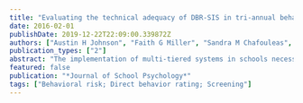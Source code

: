 ```yaml
---
title: "Evaluating the technical adequacy of DBR-SIS in tri-annual behavioral screening: A multisite investigation"
date: 2016-02-01
publishDate: 2019-12-22T22:09:00.339872Z
authors: ["Austin H Johnson", "Faith G Miller", "Sandra M Chafouleas", "Megan E Welsh", "T Chris Riley-Tillman", "Gregory Fabiano"]
publication_types: ["2"]
abstract: "The implementation of multi-tiered systems in schools necessitates the use of screening assessments which produce valid and reliable data to identify students in need of tiered supports. Data derived from these screening assessments may be evaluated according to their classification accuracy, or the degree to which cut scores correctly identify individuals as ``at-risk'' or ``not-at-risk.'' The current study examined the performance of mean scores derived from over 1700 students in Grades 1, 2, 4, 5, 7, and 8 using Direct Behavior Rating-Single Item Scales. Students were rated across three time points (Fall, Winter, Spring) by their teachers in three areas: (a) academically engaged behavior, (b) disruptive behavior, and (c) respectful behavior. Classification accuracy indices and comparisons among behaviors were derived using Receiver Operating Characteristic (ROC) curve analyses, partial area under the curve (pAUC) tests, and bootstrapping methods to evaluate the degree to which mean behavior ratings accurately identified students who demonstrated elevated behavioral symptomology on the Behavioral and Emotional Screening System. Results indicated that optimal cut-scores for mean behavior ratings and a composite rating demonstrated high levels of specificity, sensitivity, and negative predictive value, with sensitivity point estimates for optimal cut-scores exceeding .70 for individual behaviors and .75 for composite scores across grade groups and time points."
featured: false
publication: "*Journal of School Psychology*"
tags: ["Behavioral risk; Direct behavior rating; Screening"]
---
```


